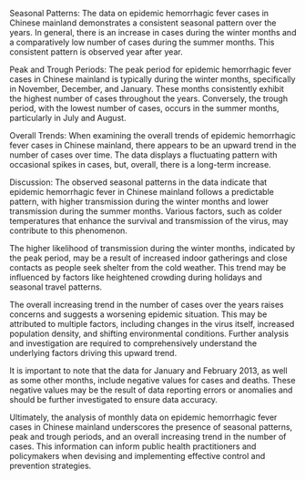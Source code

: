 Seasonal Patterns: The data on epidemic hemorrhagic fever cases in Chinese mainland demonstrates a consistent seasonal pattern over the years. In general, there is an increase in cases during the winter months and a comparatively low number of cases during the summer months. This consistent pattern is observed year after year.

Peak and Trough Periods: The peak period for epidemic hemorrhagic fever cases in Chinese mainland is typically during the winter months, specifically in November, December, and January. These months consistently exhibit the highest number of cases throughout the years. Conversely, the trough period, with the lowest number of cases, occurs in the summer months, particularly in July and August.

Overall Trends: When examining the overall trends of epidemic hemorrhagic fever cases in Chinese mainland, there appears to be an upward trend in the number of cases over time. The data displays a fluctuating pattern with occasional spikes in cases, but, overall, there is a long-term increase.

Discussion: The observed seasonal patterns in the data indicate that epidemic hemorrhagic fever in Chinese mainland follows a predictable pattern, with higher transmission during the winter months and lower transmission during the summer months. Various factors, such as colder temperatures that enhance the survival and transmission of the virus, may contribute to this phenomenon.

The higher likelihood of transmission during the winter months, indicated by the peak period, may be a result of increased indoor gatherings and close contacts as people seek shelter from the cold weather. This trend may be influenced by factors like heightened crowding during holidays and seasonal travel patterns.

The overall increasing trend in the number of cases over the years raises concerns and suggests a worsening epidemic situation. This may be attributed to multiple factors, including changes in the virus itself, increased population density, and shifting environmental conditions. Further analysis and investigation are required to comprehensively understand the underlying factors driving this upward trend.

It is important to note that the data for January and February 2013, as well as some other months, include negative values for cases and deaths. These negative values may be the result of data reporting errors or anomalies and should be further investigated to ensure data accuracy.

Ultimately, the analysis of monthly data on epidemic hemorrhagic fever cases in Chinese mainland underscores the presence of seasonal patterns, peak and trough periods, and an overall increasing trend in the number of cases. This information can inform public health practitioners and policymakers when devising and implementing effective control and prevention strategies.
